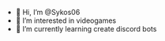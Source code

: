- 🎋 Hi, I’m @Sykos06
- 🎐 I’m interested in videogames
- 🎏 I’m currently learning create discord bots

<!---
Sykos06/Sykos06 is a ✨ special ✨ repository because its `README.md` (this file) appears on your GitHub profile.
You can click the Preview link to take a look at your changes.
--->
